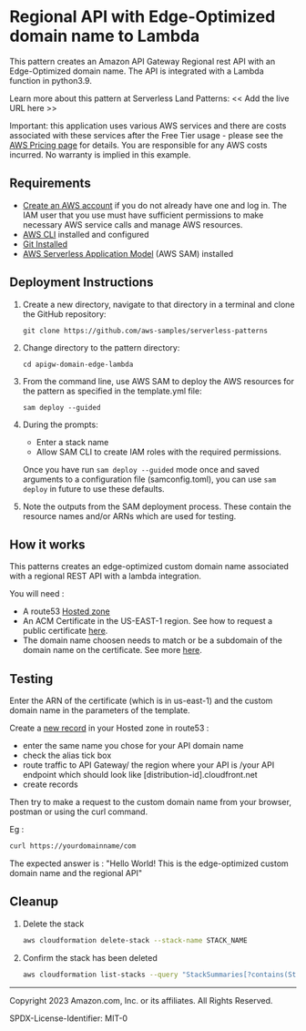 # Regional API with Edge-Optimized domain name to Lambda

This pattern creates an Amazon API Gateway Regional rest API with an Edge-Optimized domain name. The API is integrated with a Lambda function in python3.9.

Learn more about this pattern at Serverless Land Patterns: << Add the live URL here >>

Important: this application uses various AWS services and there are costs associated with these services after the Free Tier usage - please see the [AWS Pricing page](https://aws.amazon.com/pricing/) for details. You are responsible for any AWS costs incurred. No warranty is implied in this example.

## Requirements

* [Create an AWS account](https://portal.aws.amazon.com/gp/aws/developer/registration/index.html) if you do not already have one and log in. The IAM user that you use must have sufficient permissions to make necessary AWS service calls and manage AWS resources.
* [AWS CLI](https://docs.aws.amazon.com/cli/latest/userguide/install-cliv2.html) installed and configured
* [Git Installed](https://git-scm.com/book/en/v2/Getting-Started-Installing-Git)
* [AWS Serverless Application Model](https://docs.aws.amazon.com/serverless-application-model/latest/developerguide/serverless-sam-cli-install.html) (AWS SAM) installed

## Deployment Instructions

1. Create a new directory, navigate to that directory in a terminal and clone the GitHub repository:
    ``` 
    git clone https://github.com/aws-samples/serverless-patterns
    ```
1. Change directory to the pattern directory:
    ```
    cd apigw-domain-edge-lambda
    ```
1. From the command line, use AWS SAM to deploy the AWS resources for the pattern as specified in the template.yml file:
    ```
    sam deploy --guided
    ```
1. During the prompts:
    * Enter a stack name
    * Allow SAM CLI to create IAM roles with the required permissions.

    Once you have run `sam deploy --guided` mode once and saved arguments to a configuration file (samconfig.toml), you can use `sam deploy` in future to use these defaults.

1. Note the outputs from the SAM deployment process. These contain the resource names and/or ARNs which are used for testing.

## How it works

This patterns creates an edge-optimized custom domain name associated with a regional REST API with a lambda integration.

You will need :

* A route53 [Hosted zone](https://docs.aws.amazon.com/Route53/latest/DeveloperGuide/CreatingHostedZone.html)
* An ACM Certificate in the US-EAST-1 region. See how to request a public certificate [here](https://docs.aws.amazon.com/acm/latest/userguide/gs-acm-request-public.html).
* The domain name choosen needs to match or be a subdomain of the domain name on the certificate. See more [here](https://docs.aws.amazon.com/apigateway/latest/developerguide/how-to-edge-optimized-custom-domain-name.html).

## Testing

Enter the ARN of the certificate (which is in us-east-1) and the custom domain name in the parameters of the template. 

Create a [new record](https://docs.aws.amazon.com/Route53/latest/DeveloperGuide/routing-to-api-gateway.html) in your Hosted zone in route53 :
* enter the same name you chose for your API domain name
* check the alias tick box
* route traffic to API Gateway/ the region where your API is /your API endpoint which should look like [distribution-id].cloudfront.net
* create records

Then try to make a request to the custom domain name from your browser, postman or using the curl command. 

Eg : 
```bash
curl https://yourdomainname/com
```

The expected answer is : "Hello World! This is the edge-optimized custom domain name and the regional API"

## Cleanup
 
1. Delete the stack
    ```bash
    aws cloudformation delete-stack --stack-name STACK_NAME
    ```
1. Confirm the stack has been deleted
    ```bash
    aws cloudformation list-stacks --query "StackSummaries[?contains(StackName,'STACK_NAME')].StackStatus"
    ```
----
Copyright 2023 Amazon.com, Inc. or its affiliates. All Rights Reserved.

SPDX-License-Identifier: MIT-0